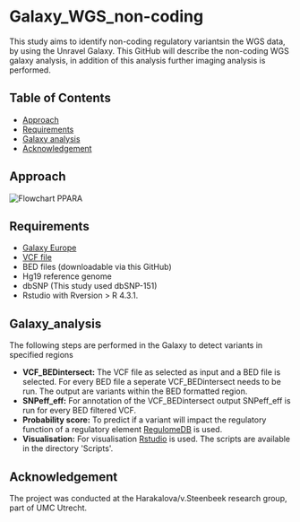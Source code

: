 # Galaxy_WGS_non-coding
This study aims to identify non-coding regulatory variantsin the WGS data, by using the Unravel Galaxy. This GitHub will describe the non-coding WGS galaxy analysis, in addition of this analysis further imaging analysis is performed.

## Table of Contents
- [Approach](#Approach)
- [Requirements](#Requirements)
- [Galaxy analysis](#Galaxy_analysis)
- [Acknowledgement](#Acknowledgement)
## Approach
![Flowchart PPARA](https://github.com/UNRAVEL-UMCU/Galaxy_WGS_non-coding/assets/127952067/9c614e8d-3dd0-4adf-99fc-9bb138eaf27c)

## Requirements
- [Galaxy Europe](https://usegalaxy.eu)
- [VCF file](ftp://ftp.sra.ebi.ac.uk/vol1/ERZ389/ERZ389530/FR07961001.pass.recode.vcf.gz)
- BED files (downloadable via this GitHub)
- Hg19 reference genome
- dbSNP (This study used dbSNP-151)
- Rstudio with Rversion > R 4.3.1.

## Galaxy_analysis
The following steps are performed in the Galaxy to detect variants in specified regions
- **VCF_BEDintersect:** The VCF file as selected as input and a BED file is selected. For every BED file a seperate VCF_BEDintersect needs to be run. The output are variants within the BED formatted region.
- **SNPeff_eff:** For annotation of the VCF_BEDintersect output SNPeff_eff is run for every BED filtered VCF.
- **Probability score:** To predict if a variant will impact the regulatory function of a regulatory element [RegulomeDB](https://regulomedb.org/regulome-search/) is used.
- **Visualisation:** For visualisation [Rstudio](https://posit.co/download/rstudio-desktop/) is used. The scripts are available in the directory 'Scripts'.


## Acknowledgement
The project was conducted at the Harakalova/v.Steenbeek research group, part of UMC Utrecht.

